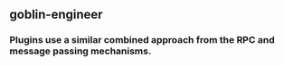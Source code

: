 ## goblin-engineer
### Plugins use a similar combined approach from the RPC and message passing mechanisms.
